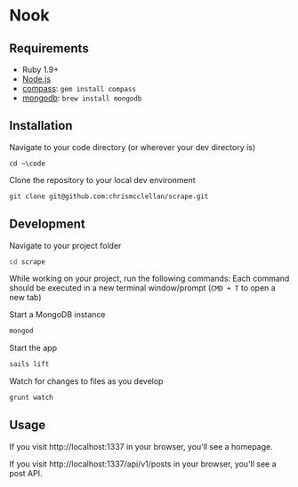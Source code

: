 # Nook

## Requirements

  * Ruby 1.9+
  * [Node.js](http://nodejs.org)
  * [compass](http://compass-style.org/): `gem install compass`
  * [mongodb](https://docs.mongodb.org/manual/tutorial/install-mongodb-on-os-x/): `brew install mongodb`

## Installation

Navigate to your code directory (or wherever your dev directory is)
```
cd ~\code
```

Clone the repository to your local dev environment
```bash
git clone git@github.com:chrismcclellan/scrape.git
```

## Development

Navigate to your project folder
```bash
cd scrape
```

While working on your project, run the following commands:
Each command should be executed in a new terminal window/prompt (`CMD + T` to open a new tab)

Start a MongoDB instance
```bash
mongod
```

Start the app
```bash
sails lift
```

Watch for changes to files as you develop
```bash
grunt watch
```


## Usage

If you visit http://localhost:1337 in your browser, you'll see a homepage.

If you visit http://localhost:1337/api/v1/posts in your browser, you'll see a post API.
